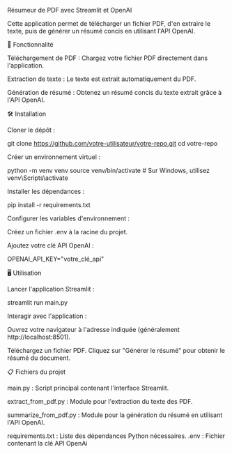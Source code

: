 Résumeur de PDF avec Streamlit et OpenAI

Cette application permet de télécharger un fichier PDF, d'en extraire le texte, puis de générer un résumé concis en utilisant l'API OpenAI.

🚀 Fonctionnalité

Téléchargement de PDF : Chargez votre fichier PDF directement dans l'application.

Extraction de texte : Le texte est extrait automatiquement du PDF.

Génération de résumé : Obtenez un résumé concis du texte extrait grâce à l'API OpenAI.

🛠️ Installation

Cloner le dépôt :

git clone https://github.com/votre-utilisateur/votre-repo.git
cd votre-repo

Créer un environnement virtuel :

python -m venv venv
source venv/bin/activate  # Sur Windows, utilisez venv\Scripts\activate


Installer les dépendances :

pip install -r requirements.txt


Configurer les variables d'environnement :

Créez un fichier .env à la racine du projet.

Ajoutez votre clé API OpenAI :

OPENAI_API_KEY="votre_clé_api"

🖥️ Utilisation

Lancer l'application Streamlit :

streamlit run main.py

Interagir avec l'application :

Ouvrez votre navigateur à l'adresse indiquée (généralement http://localhost:8501).

Téléchargez un fichier PDF.
Cliquez sur "Générer le résumé" pour obtenir le résumé du document.

📋 Fichiers du projet

main.py : Script principal contenant l'interface Streamlit.

extract_from_pdf.py : Module pour l'extraction du texte des PDF.

summarize_from_pdf.py : Module pour la génération du résumé en utilisant l'API OpenAI.

requirements.txt : Liste des dépendances Python nécessaires.
.env : Fichier contenant la clé API OpenAi